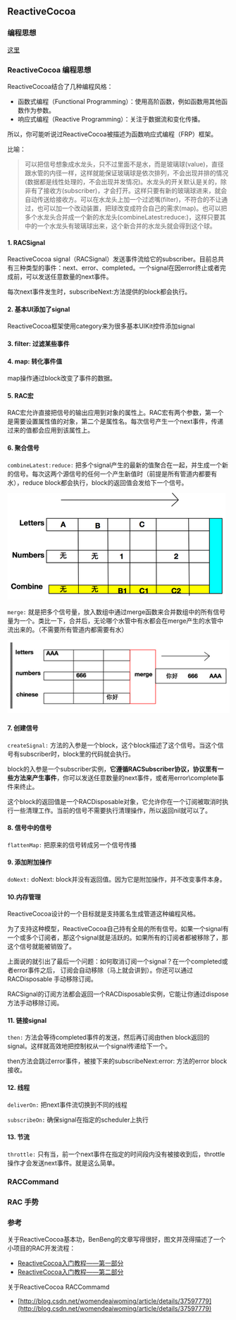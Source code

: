 ## ReactiveCocoa

### 编程思想 

[这里](chained.md)

### ReactiveCocoa 编程思想

ReactiveCocoa结合了几种编程风格：

- 函数式编程（Functional Programming）：使用高阶函数，例如函数用其他函数作为参数。
- 响应式编程（Reactive Programming）：关注于数据流和变化传播。
 
所以，你可能听说过ReactiveCocoa被描述为函数响应式编程（FRP）框架。

比喻：

>可以把信号想象成水龙头，只不过里面不是水，而是玻璃球(value)，直径跟水管的内径一样，这样就能保证玻璃球是依次排列，不会出现并排的情况(数据都是线性处理的，不会出现并发情况)。水龙头的开关默认是关的，除非有了接收方(subscriber)，才会打开。这样只要有新的玻璃球进来，就会自动传送给接收方。可以在水龙头上加一个过滤嘴(filter)，不符合的不让通过，也可以加一个改动装置，把球改变成符合自己的需求(map)。也可以把多个水龙头合并成一个新的水龙头(combineLatest:reduce:)，这样只要其中的一个水龙头有玻璃球出来，这个新合并的水龙头就会得到这个球。

#### 1. RACSignal

ReactiveCocoa signal（RACSignal）发送事件流给它的subscriber。目前总共有三种类型的事件：next、error、completed。一个signal在因error终止或者完成前，可以发送任意数量的next事件。

每次next事件发生时，subscribeNext:方法提供的block都会执行。

#### 2. 基本UI添加了signal

ReactiveCocoa框架使用category来为很多基本UIKit控件添加signal

#### 3. filter: 过滤某些事件

#### 4. map: 转化事件值

map操作通过block改变了事件的数据。

#### 5. RAC宏

RAC宏允许直接把信号的输出应用到对象的属性上。RAC宏有两个参数，第一个是需要设置属性值的对象，第二个是属性名。每次信号产生一个next事件，传递过来的值都会应用到该属性上。

#### 6. 聚合信号

`combineLatest:reduce:` 把多个signal产生的最新的值聚合在一起，并生成一个新的信号。每次这两个源信号的任何一个产生新值时（前提是所有管道内都要有水），reduce block都会执行，block的返回值会发给下一个信号。

<img src="../images/reactivecocoa/rac-combineLatest.png">

`merge:` 就是把多个信号量，放入数组中通过merge函数来合并数组中的所有信号量为一个。类比一下，合并后，无论哪个水管中有水都会在merge产生的水管中流出来的。（不需要所有管道内都需要有水）

<img src="../images/reactivecocoa/rac-merge.png">

#### 7. 创建信号

`createSignal:` 方法的入参是一个block，这个block描述了这个信号。当这个信号有subscriber时，block里的代码就会执行。

block的入参是一个subscriber实例，**它遵循RACSubscriber协议，协议里有一些方法来产生事件**，你可以发送任意数量的next事件，或者用error\complete事件来终止。

这个block的返回值是一个RACDisposable对象，它允许你在一个订阅被取消时执行一些清理工作。当前的信号不需要执行清理操作，所以返回nil就可以了。

#### 8. 信号中的信号

`flattenMap:` 把原来的信号转成另一个信号传播

#### 9. 添加附加操作

`doNext:` doNext: block并没有返回值。因为它是附加操作，并不改变事件本身。

#### 10.内存管理

ReactiveCocoa设计的一个目标就是支持匿名生成管道这种编程风格。

为了支持这种模型，ReactiveCocoa自己持有全局的所有信号。如果一个signal有一个或多个订阅者，那这个signal就是活跃的。如果所有的订阅者都被移除了，那这个信号就能被销毁了。

上面说的就引出了最后一个问题：如何取消订阅一个signal？在一个completed或者error事件之后，
订阅会自动移除（马上就会讲到）。你还可以通过RACDisposable 手动移除订阅。

RACSignal的订阅方法都会返回一个RACDisposable实例，它能让你通过dispose方法手动移除订阅。

#### 11. 链接signal

`then:` 方法会等待completed事件的发送，然后再订阅由then block返回的signal。这样就高效地把控制权从一个signal传递给下一个。

then方法会跳过error事件，被接下来的subscribeNext:error: 方法的error block接收。

#### 12. 线程

`deliverOn:` 把next事件流切换到不同的线程

`subscribeOn:` 确保signal在指定的scheduler上执行

#### 13. 节流

`throttle:` 只有当，前一个next事件在指定的时间段内没有被接收到后，throttle操作才会发送next事件。就是这么简单。





### RACCommand

### RAC 手势

### 参考

关于ReactiveCocoa基本功，BenBeng的文章写得很好，图文并茂得描述了一个小项目的RAC开发流程：

- [ReactiveCocoa入门教程——第一部分](http://benbeng.leanote.com/post/ReactiveCocoaTutorial-part1) 
- [ReactiveCocoa入门教程——第二部分](http://benbeng.leanote.com/post/ReactiveCocoaTutorial-part2)

关于ReactiveCocoa RACCommamd

- [http://blog.csdn.net/womendeaiwoming/article/details/37597779](http://blog.csdn.net/womendeaiwoming/article/details/37597779)

 